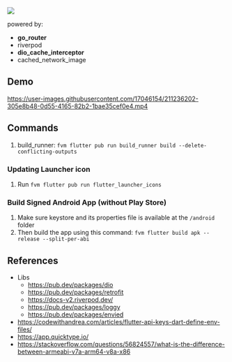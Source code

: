 <img src="https://og.sznm.dev/api/generate?heading=muvees_flutter&text=TMDB%20flutter%20app&template=color&center=true&height=320" />

powered by:

- **go_router**
- riverpod
- **dio_cache_interceptor**
- cached_network_image

## Demo

https://user-images.githubusercontent.com/17046154/211236202-305e8b48-0d55-4165-82b2-1bae35cef0e4.mp4



## Commands

1. build_runner: `fvm flutter pub run build_runner build --delete-conflicting-outputs`

### Updating Launcher icon

1. Run `fvm flutter pub run flutter_launcher_icons`

### Build Signed Android App (without Play Store)

1. Make sure keystore and its properties file is available at the `/android` folder
2. Then build the app using this command: `fvm flutter build apk --release --split-per-abi`

## References

- Libs
  - https://pub.dev/packages/dio
  - https://pub.dev/packages/retrofit
  - https://docs-v2.riverpod.dev/
  - https://pub.dev/packages/loggy
  - https://pub.dev/packages/envied
- https://codewithandrea.com/articles/flutter-api-keys-dart-define-env-files/
- https://app.quicktype.io/
- https://stackoverflow.com/questions/56824557/what-is-the-difference-between-armeabi-v7a-arm64-v8a-x86
